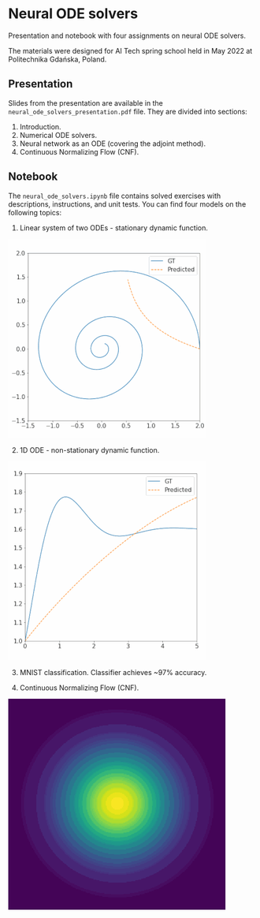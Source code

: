 # Neural ODE solvers
Presentation and notebook with four assignments on neural ODE solvers.

The materials were designed for AI Tech spring school held in May 2022 at Politechnika Gdańska, Poland.

## Presentation
Slides from the presentation are available in the `neural_ode_solvers_presentation.pdf` file. They are divided into sections:
1. Introduction.
2. Numerical ODE solvers.
3. Neural network as an ODE (covering the adjoint method).
4. Continuous Normalizing Flow (CNF).

## Notebook
The `neural_ode_solvers.ipynb` file contains solved exercises with descriptions, instructions, and unit tests. You can find four models on the following topics:

1. Linear system of two ODEs - stationary dynamic function.

![Linear system](linear_system_of_odes.gif)

2. 1D ODE - non-stationary dynamic function.

![1D ODE](1d_ode.gif)

3. MNIST classification.
Classifier achieves ~97% accuracy.

4. Continuous Normalizing Flow (CNF).

![CNF density](cnf_density.gif)
